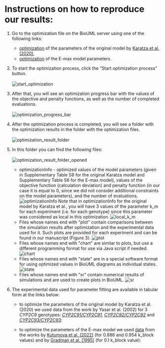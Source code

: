 # Instructions on how to reproduce our results:

1. Go to the optimization file on the BioUML server using one of the following links:<br>
   * [optimization](https://sirius-web.org/bioumlweb/#de=data/Collaboration%20(git)/CYP2C9_losartan_metabolism/Data/Optimizations/optimization%20for%20initial%20model) of the parameters of the original model by [Karatza et al. (2020)](https://doi.org/10.1111/bcpt.13321),<br>
   * [optimization](https://sirius-web.org/bioumlweb/#de=data/Collaboration%20(git)/CYP2C9_losartan_metabolism/Data/Optimizations/optimization%20for%20E-max%20model) of the E-max model parameters.

2. To start the optimization process, click the ”Start optimization process” button.
<br/><br/>
![start_optimization](https://github.com/DBgentech2023sirius/CYP2C9/blob/master/Pictures/Pictures%20of%20instructions/start_optimization.png?raw=true)

3. After that, you will see an optimization progress bar with the values of the objective and penalty functions, as well as the number of completed evaluations.
<br/><br/>
![optimization_progress_bar](https://github.com/DBgentech2023sirius/CYP2C9/blob/master/Pictures/Pictures%20of%20instructions/optimization_progress_bar.png?raw=true)

4. After the optimization process is completed, you will see a folder with the optimization results in the folder with the optimization files.
<br/><br/>
![optimization_result_folder](https://github.com/DBgentech2023sirius/CYP2C9/blob/master/Pictures/Pictures%20of%20instructions/optimization_result_folder.png?raw=true)

5. In this folder you can find the following files:
<br/><br/>
![optimization_result_folder_opened](https://github.com/DBgentech2023sirius/CYP2C9/blob/master/Pictures/Pictures%20of%20instructions/optimization_result_folder_opened.png?raw=true)

   * optimizationInfo - optimized values of the model parameters (given in Supplementary Table S8 for the original Karatza model and Supplementary Table S6 for the E-max model), values of the objective function (calculation deviation) and penalty function (in our case it is equal to 0, since we did not consider additional constraints on the model parameters), and the number of evaluations.
   ![optimizationInfo](https://github.com/DBgentech2023sirius/CYP2C9/blob/master/Pictures/Pictures%20of%20instructions/optimizationInfo.png?raw=true)
   Note that in optimizationInfo for the original model by Karatza et al., you will have 3 values of the parameter k_m for each experiment (i.e. for each genotype) since this parameter was considered as local in this optimization.
   ![local_k_m](https://github.com/DBgentech2023sirius/CYP2C9/blob/master/Pictures/Pictures%20of%20instructions/local_k_m.png?raw=true)
   * Files whose names end with "plot" contain comparisons between the simulation results after optimization and the experimental data used for it. Such plots are provided for each experiment and can be found in our manuscript (Figure 3).
   ![plot](https://github.com/DBgentech2023sirius/CYP2C9/blob/master/Pictures/Pictures%20of%20instructions/plot.png?raw=true)
   * Files whose names end with "chart" are similar to plots, but use a different programming format for use via Java script if needed.
   ![chart](https://github.com/DBgentech2023sirius/CYP2C9/blob/master/Pictures/Pictures%20of%20instructions/chart.png?raw=true)
   * Files whose names end with "state" are in a special software format for using optimized values ​​in BioUML diagrams as individual states.
   ![state](https://github.com/DBgentech2023sirius/CYP2C9/blob/master/Pictures/Pictures%20of%20instructions/state.png?raw=true)
   * Files whose names end with "sr" contain numerical results of simulations and are used to create plots in BioUML.
   ![sr](https://github.com/DBgentech2023sirius/CYP2C9/blob/master/Pictures/Pictures%20of%20instructions/sr.png?raw=true)

6. The experimental data used for parameter fitting are available in tabular form at the links below:<br>
   * to optimize the parameters of the original model by Karatza et al. (2020) we used data from the work by Yasar et al. (2002) for 3 _CYP2C9_ genotypes: [_CYP2C9*1/CYP2C9*1_](https://sirius-web.org/bioumlweb/#de=data/Collaboration%20(git)/CYP2C9_losartan_metabolism/Data/Experimental%20data/Yasar2002%20-%20ExpData_CYP2C9*1_CYP2C9*1), [_CYP2C9*2/CYP2C9*2_](https://sirius-web.org/bioumlweb/#de=data/Collaboration%20(git)/CYP2C9_losartan_metabolism/Data/Experimental%20data/Yasar2002%20-%20ExpData_CYP2C9*2_CYP2C9*2) and [_CYP2C9*3/CYP2C9*3_](https://sirius-web.org/bioumlweb/#de=data/Collaboration%20(git)/CYP2C9_losartan_metabolism/Data/Experimental%20data/Yasar2002%20-%20ExpData_CYP2C9*3_CYP2C9*3):

   * to optimize the parameters  of the E-max model we used [data](https://sirius-web.org/bioumlweb/#de=data/Collaboration%20(git)/CYP2C9_losartan_metabolism/Data/Experimental%20data/Data%20for%20E-max%20model%20validation) from the works by [Kutumova et al. (2022)](https://doi.org/10.3389/fphys.2022.1070115) (for 0.886 and 0.954 k_block values) and by [Gradman et al. (1995)](https://doi.org/10.1161/01.hyp.25.6.1345) (for 0.1 k_block value):



